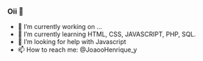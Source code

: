 ### Oii 👋


- 🔭 I’m currently working on ...
- 🌱 I’m currently learning HTML, CSS, JAVASCRIPT, PHP, SQL.
- 🤔 I’m looking for help with Javascript 
- 📫 How to reach me: @JoaooHenrique_y

